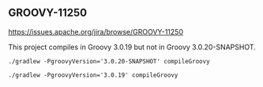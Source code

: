 ## GROOVY-11250  
https://issues.apache.org/jira/browse/GROOVY-11250

This project compiles in Groovy 3.0.19 but not in Groovy 3.0.20-SNAPSHOT.

```console
./gradlew -PgroovyVersion='3.0.20-SNAPSHOT' compileGroovy
```
```console
./gradlew -PgroovyVersion='3.0.19' compileGroovy
```